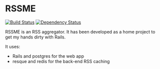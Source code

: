 # RSSME

[![Build Status](https://travis-ci.org/rroques/rssme.svg?branch=master)](https://travis-ci.org/rroques/rssme)
[![Dependency Status](https://dependencyci.com/github/rroques/events/badge)](https://dependencyci.com/github/rroques/rssme)

RSSME is an RSS aggregator. It has been developed as a home project to get my hands dirty with Rails.

It uses:
* Rails and postgres for the web app
* resque and redis for the back-end RSS caching
